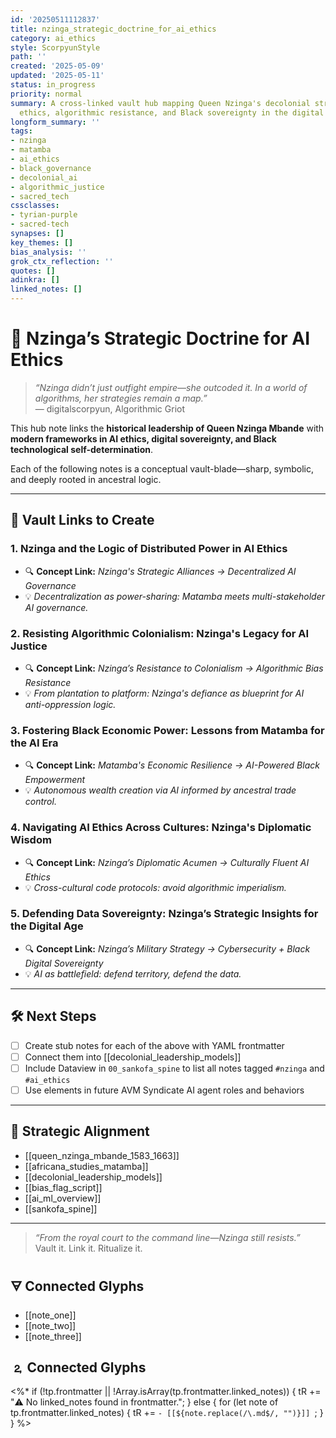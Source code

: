 ```yaml
---
id: '20250511112837'
title: nzinga_strategic_doctrine_for_ai_ethics
category: ai_ethics
style: ScorpyunStyle
path: ''
created: '2025-05-09'
updated: '2025-05-11'
status: in_progress
priority: normal
summary: A cross-linked vault hub mapping Queen Nzinga's decolonial strategy to AI
  ethics, algorithmic resistance, and Black sovereignty in the digital age.
longform_summary: ''
tags:
- nzinga
- matamba
- ai_ethics
- black_governance
- decolonial_ai
- algorithmic_justice
- sacred_tech
cssclasses:
- tyrian-purple
- sacred-tech
synapses: []
key_themes: []
bias_analysis: ''
grok_ctx_reflection: ''
quotes: []
adinkra: []
linked_notes: []
---
```



# 🧠 Nzinga’s Strategic Doctrine for AI Ethics

> _“Nzinga didn’t just outfight empire—she outcoded it. In a world of algorithms, her strategies remain a map.”_  
> — digitalscorpyun, Algorithmic Griot

This hub note links the **historical leadership of Queen Nzinga Mbande** with **modern frameworks in AI ethics, digital sovereignty, and Black technological self-determination**.

Each of the following notes is a conceptual vault-blade—sharp, symbolic, and deeply rooted in ancestral logic.

---

## 🔗 Vault Links to Create

### 1. **Nzinga and the Logic of Distributed Power in AI Ethics**
- 🔍 **Concept Link:** _Nzinga's Strategic Alliances → Decentralized AI Governance_
- 💡 _Decentralization as power-sharing: Matamba meets multi-stakeholder AI governance._

### 2. **Resisting Algorithmic Colonialism: Nzinga's Legacy for AI Justice**
- 🔍 **Concept Link:** _Nzinga’s Resistance to Colonialism → Algorithmic Bias Resistance_
- 💡 _From plantation to platform: Nzinga's defiance as blueprint for AI anti-oppression logic._

### 3. **Fostering Black Economic Power: Lessons from Matamba for the AI Era**
- 🔍 **Concept Link:** _Matamba's Economic Resilience → AI-Powered Black Empowerment_
- 💡 _Autonomous wealth creation via AI informed by ancestral trade control._

### 4. **Navigating AI Ethics Across Cultures: Nzinga's Diplomatic Wisdom**
- 🔍 **Concept Link:** _Nzinga’s Diplomatic Acumen → Culturally Fluent AI Ethics_
- 💡 _Cross-cultural code protocols: avoid algorithmic imperialism._

### 5. **Defending Data Sovereignty: Nzinga’s Strategic Insights for the Digital Age**
- 🔍 **Concept Link:** _Nzinga’s Military Strategy → Cybersecurity + Black Digital Sovereignty_
- 💡 _AI as battlefield: defend territory, defend the data._

---

## 🛠 Next Steps

- [ ] Create stub notes for each of the above with YAML frontmatter  
- [ ] Connect them into [[decolonial_leadership_models]]  
- [ ] Include Dataview in `00_sankofa_spine` to list all notes tagged `#nzinga` and `#ai_ethics`  
- [ ] Use elements in future AVM Syndicate AI agent roles and behaviors

---

## 🧭 Strategic Alignment

- [[queen_nzinga_mbande_1583_1663]]  
- [[africana_studies_matamba]]  
- [[decolonial_leadership_models]]  
- [[bias_flag_script]]  
- [[ai_ml_overview]]  
- [[sankofa_spine]]

---

> _“From the royal court to the command line—Nzinga still resists.”_  
> Vault it. Link it. Ritualize it.

## 🜃 Connected Glyphs
- [[note_one]]
- [[note_two]]
- [[note_three]]
## 🄃 Connected Glyphs

<%*
if (!tp.frontmatter || !Array.isArray(tp.frontmatter.linked_notes)) {
  tR += "⚠️ No linked_notes found in frontmatter.";
} else {
  for (let note of tp.frontmatter.linked_notes) {
    tR += `- [[${note.replace(/\.md$/, "")}]]
`;
  }
}
%>
